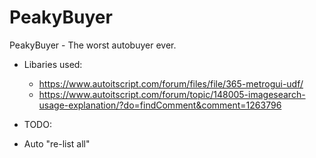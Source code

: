 # PeakyBuyer
PeakyBuyer - The worst autobuyer ever.

- Libaries used:
  - https://www.autoitscript.com/forum/files/file/365-metrogui-udf/
  - https://www.autoitscript.com/forum/topic/148005-imagesearch-usage-explanation/?do=findComment&comment=1263796
  
- TODO:
 - Auto "re-list all"
